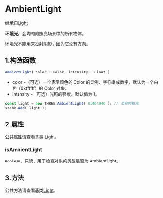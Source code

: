 # AmbientLight

继承自[Light](01.Light)

**环境光**，会均匀的照亮场景中的所有物体。

环境光不能用来投射阴影，因为它没有方向。

## 1.构造函数

```js
AmbientLight( color : Color, intensity : Float )
```

- color -（可选）一个表示颜色的 Color 的实例、字符串或数字，默认为一个白色（0xffffff）的 [Color](https://threejs.org/docs/index.html#api/zh/math/Color) 对象。
- intensity -（可选）光照的强度。默认值为 1。

```js
const light = new THREE.AmbientLight( 0x404040 ); // 柔和的白光
scene.add( light );
```



## 2.属性

公共属性请查看基类 [Light](01.Light)。

### isAmbientLight

 `Boolean`，只读，用于检查对象的类型是否为 AmbientLight。



## 3.方法

公共方法请查看基类[Light](01.Light)。